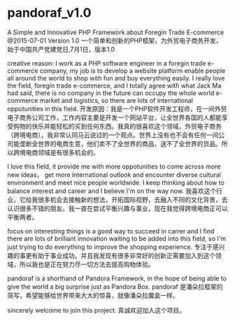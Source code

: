 # pandoraf_v1.0
A Simple and Innovative PHP Framework about Foregin Trade E-commerce @2015-07-01 Version 1.0 
一个简单和创新的PHP框架，为外贸电子商务开发， 始于中国共产党建党日,7月1日，版本1.0

creative reason: I work as a PHP software engineer in a foregin trade e-commerce company, my job is to develop a website platform enable people all around the world to shop with fun and  buy everything easily. I really love the field, foregin trade e-commerce, and I totally agree with what Jack Ma had said, there is no company in the future can occupy the whole world e-commerce market and logistics, so there are lots of international oppotunities in this field. 开发原因：我是一个PHP软件开发工程师，在一间外贸电子商务公司工作，工作内容主要是开发一个网站平台，让全世界各国的人都能享受购物的快乐并能轻松的买到任何东西。我真的很喜欢这个领域，外贸电子商务（跨境电商）。我非常认同马云说过的一个观点。世界上没有也不会有任何一间公司能垄断全世界的电商生意，他们卖不了全世界的商品，送不了全世界的货品。所以跨境电商领域是有很多机会的。

I love this field, it provide me with more oppotunities to come across more new ideas， get more international outlook and encounter diverse cultural environment and meet nice people worldwide. I keep thinking about how to balance interest and career and I believe I'm on the way now. 
我喜欢这个行业，它给我很多机会去接触新的想法，开拓国际视野，去融入不同的文化背景，去认识很多不错的朋友。我一直在尝试平衡兴趣与事业，现在我觉得跨境电商正可以平衡两者。

focus on interesting things is a good way to succeed in carrer and I find there are lots of brilliant innovation waiting to be added into this field, so I'm just trying to do everything to improve the shopping experience. 
专注于感兴趣的事更有助于事业成功。并且我发现有很多非常好的创新正需要加入到这个领域，所以我也是正在努力尽一切方法去提高购物体验。
 
pandoraf is a shorthand of Pandora Framework, in the hope of being able to give the world a big surprise just as Pandora Box. 
pandoraf 是潘朵拉框架的简写，希望能够给世界带来大大的惊喜，就像潘朵拉魔盒一样。

sincerely welcome to join this project. 
真诚欢迎加入这个项目。








